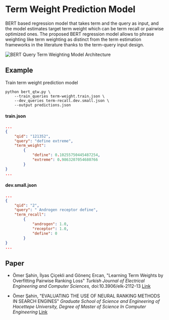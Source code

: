 # Term Weight Prediction Model

BERT based regression model that takes term and the query as input, and the model estimates target term weight which can be term recall or pairwise optimized ones. The proposed BERT regression model allows to phrase weighting like term weighting as distinct from the term estimation frameworks in the literature thanks to the term-query input design.

![BERT Query Term Weighting Model Architecture](./bert-termweight.png)


## Example

Train term weight prediction model
```
python bert_qtw.py \
    --train_queries term-weight.train.json \
    --dev_queries term-recall.dev.small.json \
    --output predictions.json
```

#### train.json
```json
...
{
    "qid": "121352", 
    "query": "define extreme", 
    "term_weight": 
        {
            "define": 0.10255750445487254, 
            "extreme": 0.9863207054680766
        }
}
...
```

#### dev.small.json
```json
...
{
    "qid": "2", 
    "query": " Androgen receptor define", 
    "term_recall": 
        {
            "androgen": 1.0, 
            "receptor": 1.0, 
            "define": 0
        }
}
...
```

## Paper

- Ömer Şahin, İlyas Çiçekli and Gönenç Ercan, "Learning Term Weights by Overfitting Pairwise Ranking Loss" *Turkish Journal of Electrical Engineering and Computer Sciences,* doi:10.3906/elk-2112-13 [Link](https://aj.tubitak.gov.tr/elektrik/issues/elk-22-30-5/elk-30-5-16-2112-13.pdf)

- Ömer Şahin, "EVALUATING THE USE OF NEURAL RANKING METHODS IN SEARCH ENGINES" *Graduate School of Science and Engineering of Hacettepe University, Degree of Master of Science In Computer Engineering* [Link](https://tez.yok.gov.tr/UlusalTezMerkezi/TezGoster?key=CG8WvdvvxJP04Unr7Yecf2S6VP-tW7orh9h_lec-PrtWf2J8Wg5BbHXZkkIw1uj4)